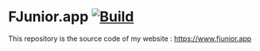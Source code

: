 # FJunior.app [![Build](https://github.com/fabJunior/fjunior-app/actions/workflows/build.yml/badge.svg)](https://github.com/fabJunior/fjunior-app/actions/workflows/build.yml)

This repository is the source code of my website : https://www.fjunior.app
